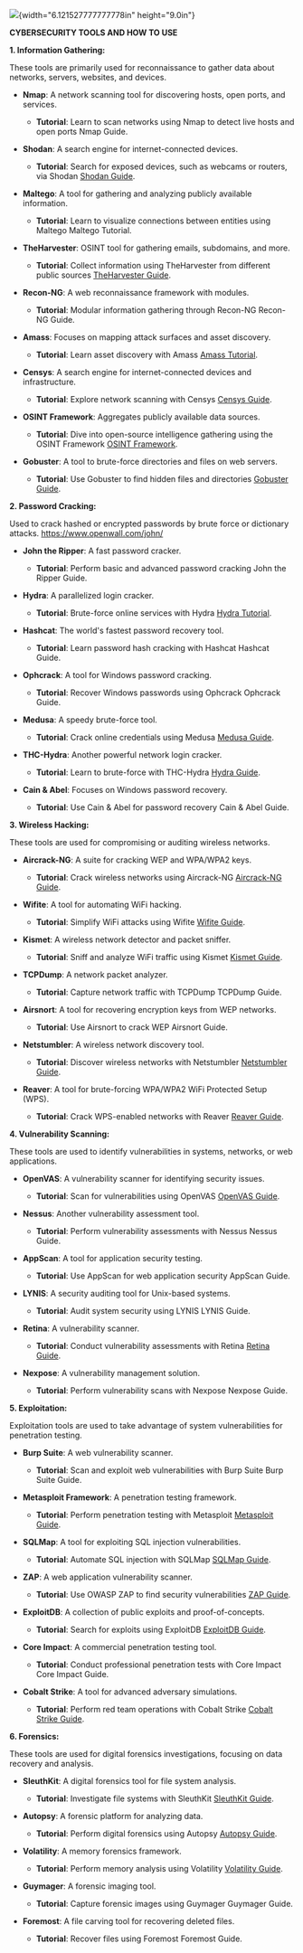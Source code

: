 ![](media/image1.jpg){width="6.121527777777778in" height="9.0in"}

**CYBERSECURITY TOOLS AND HOW TO USE**

**1. Information Gathering:**

These tools are primarily used for reconnaissance to gather data about
networks, servers, websites, and devices.

- **Nmap**: A network scanning tool for discovering hosts, open ports,
  and services.

  - **Tutorial**: Learn to scan networks using Nmap to detect live hosts
    and open ports Nmap Guide.

- **Shodan**: A search engine for internet-connected devices.

  - **Tutorial**: Search for exposed devices, such as webcams or
    routers, via Shodan [Shodan Guide](https://www.shodan.io/).

- **Maltego**: A tool for gathering and analyzing publicly available
  information.

  - **Tutorial**: Learn to visualize connections between entities using
    Maltego Maltego Tutorial.

- **TheHarvester**: OSINT tool for gathering emails, subdomains, and
  more.

  - **Tutorial**: Collect information using TheHarvester from different
    public sources [TheHarvester
    Guide](https://github.com/laramies/theHarvester).

- **Recon-NG**: A web reconnaissance framework with modules.

  - **Tutorial**: Modular information gathering through Recon-NG
    Recon-NG Guide.

- **Amass**: Focuses on mapping attack surfaces and asset discovery.

  - **Tutorial**: Learn asset discovery with Amass [Amass
    Tutorial](https://github.com/OWASP/Amass).

- **Censys**: A search engine for internet-connected devices and
  infrastructure.

  - **Tutorial**: Explore network scanning with Censys [Censys
    Guide](https://censys.io).

- **OSINT Framework**: Aggregates publicly available data sources.

  - **Tutorial**: Dive into open-source intelligence gathering using the
    OSINT Framework [OSINT Framework](https://osintframework.com/).

- **Gobuster**: A tool to brute-force directories and files on web
  servers.

  - **Tutorial**: Use Gobuster to find hidden files and directories
    [Gobuster Guide](https://github.com/OJ/gobuster).

**2. Password Cracking:**

Used to crack hashed or encrypted passwords by brute force or dictionary
attacks. https://www.openwall.com/john/

- **John the Ripper**: A fast password cracker.

  - **Tutorial**: Perform basic and advanced password cracking John the
    Ripper Guide.

- **Hydra**: A parallelized login cracker.

  - **Tutorial**: Brute-force online services with Hydra [Hydra
    Tutorial](https://github.com/vanhauser-thc/thc-hydra).

- **Hashcat**: The world's fastest password recovery tool.

  - **Tutorial**: Learn password hash cracking with Hashcat Hashcat
    Guide.

- **Ophcrack**: A tool for Windows password cracking.

  - **Tutorial**: Recover Windows passwords using Ophcrack Ophcrack
    Guide.

- **Medusa**: A speedy brute-force tool.

  - **Tutorial**: Crack online credentials using Medusa [Medusa
    Guide](https://github.com/jmk-foofus/medusa).

- **THC-Hydra**: Another powerful network login cracker.

  - **Tutorial**: Learn to brute-force with THC-Hydra [Hydra
    Guide](https://github.com/vanhauser-thc/thc-hydra).

- **Cain & Abel**: Focuses on Windows password recovery.

  - **Tutorial**: Use Cain & Abel for password recovery Cain & Abel
    Guide.

**3. Wireless Hacking:**

These tools are used for compromising or auditing wireless networks.

- **Aircrack-NG**: A suite for cracking WEP and WPA/WPA2 keys.

  - **Tutorial**: Crack wireless networks using Aircrack-NG [Aircrack-NG
    Guide](https://www.aircrack-ng.org/).

- **Wifite**: A tool for automating WiFi hacking.

  - **Tutorial**: Simplify WiFi attacks using Wifite [Wifite
    Guide](https://github.com/derv82/wifite2).

- **Kismet**: A wireless network detector and packet sniffer.

  - **Tutorial**: Sniff and analyze WiFi traffic using Kismet [Kismet
    Guide](https://www.kismetwireless.net/).

- **TCPDump**: A network packet analyzer.

  - **Tutorial**: Capture network traffic with TCPDump TCPDump Guide.

- **Airsnort**: A tool for recovering encryption keys from WEP networks.

  - **Tutorial**: Use Airsnort to crack WEP Airsnort Guide.

- **Netstumbler**: A wireless network discovery tool.

  - **Tutorial**: Discover wireless networks with Netstumbler
    [Netstumbler Guide](http://www.stumbler.net/).

- **Reaver**: A tool for brute-forcing WPA/WPA2 WiFi Protected Setup
  (WPS).

  - **Tutorial**: Crack WPS-enabled networks with Reaver [Reaver
    Guide](https://github.com/t6x/reaver-wps-fork-t6x).

**4. Vulnerability Scanning:**

These tools are used to identify vulnerabilities in systems, networks,
or web applications.

- **OpenVAS**: A vulnerability scanner for identifying security issues.

  - **Tutorial**: Scan for vulnerabilities using OpenVAS [OpenVAS
    Guide](https://www.openvas.org/).

- **Nessus**: Another vulnerability assessment tool.

  - **Tutorial**: Perform vulnerability assessments with Nessus Nessus
    Guide.

- **AppScan**: A tool for application security testing.

  - **Tutorial**: Use AppScan for web application security AppScan
    Guide.

- **LYNIS**: A security auditing tool for Unix-based systems.

  - **Tutorial**: Audit system security using LYNIS LYNIS Guide.

- **Retina**: A vulnerability scanner.

  - **Tutorial**: Conduct vulnerability assessments with Retina [Retina
    Guide](https://www.beyondtrust.com/).

- **Nexpose**: A vulnerability management solution.

  - **Tutorial**: Perform vulnerability scans with Nexpose Nexpose
    Guide.

**5. Exploitation:**

Exploitation tools are used to take advantage of system vulnerabilities
for penetration testing.

- **Burp Suite**: A web vulnerability scanner.

  - **Tutorial**: Scan and exploit web vulnerabilities with Burp Suite
    Burp Suite Guide.

- **Metasploit Framework**: A penetration testing framework.

  - **Tutorial**: Perform penetration testing with Metasploit
    [Metasploit Guide](https://www.metasploit.com/).

- **SQLMap**: A tool for exploiting SQL injection vulnerabilities.

  - **Tutorial**: Automate SQL injection with SQLMap [SQLMap
    Guide](https://sqlmap.org/).

- **ZAP**: A web application vulnerability scanner.

  - **Tutorial**: Use OWASP ZAP to find security vulnerabilities [ZAP
    Guide](https://www.zaproxy.org/).

- **ExploitDB**: A collection of public exploits and proof-of-concepts.

  - **Tutorial**: Search for exploits using ExploitDB [ExploitDB
    Guide](https://www.exploit-db.com/).

- **Core Impact**: A commercial penetration testing tool.

  - **Tutorial**: Conduct professional penetration tests with Core
    Impact Core Impact Guide.

- **Cobalt Strike**: A tool for advanced adversary simulations.

  - **Tutorial**: Perform red team operations with Cobalt Strike [Cobalt
    Strike Guide](https://www.cobaltstrike.com/).

**6. Forensics:**

These tools are used for digital forensics investigations, focusing on
data recovery and analysis.

- **SleuthKit**: A digital forensics tool for file system analysis.

  - **Tutorial**: Investigate file systems with SleuthKit [SleuthKit
    Guide](http://www.sleuthkit.org/).

- **Autopsy**: A forensic platform for analyzing data.

  - **Tutorial**: Perform digital forensics using Autopsy [Autopsy
    Guide](https://www.autopsy.com/).

- **Volatility**: A memory forensics framework.

  - **Tutorial**: Perform memory analysis using Volatility [Volatility
    Guide](https://www.volatilityfoundation.org/).

- **Guymager**: A forensic imaging tool.

  - **Tutorial**: Capture forensic images using Guymager Guymager Guide.

- **Foremost**: A file carving tool for recovering deleted files.

  - **Tutorial**: Recover files using Foremost Foremost Guide.
